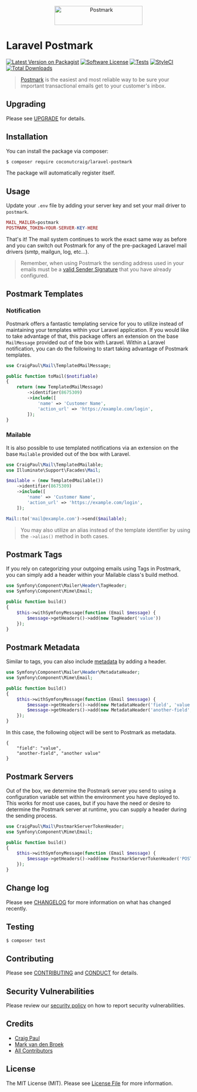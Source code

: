 <p align="center"><a href="https://postmarkapp.com" target="_blank"><img src="https://postmarkapp.com/images/logo.svg" alt="Postmark" width="240" height="52"></a>

# Laravel Postmark

[![Latest Version on Packagist][ico-version]][link-packagist]
[![Software License][ico-license]](LICENSE.md)
[![Tests][ico-tests]][link-tests]
[![StyleCI][ico-style-ci]][link-style-ci]
[![Total Downloads][ico-downloads]][link-downloads]

> [Postmark](https://postmarkapp.com) is the easiest and most reliable way to be sure your important transactional emails get to your customer's inbox.

## Upgrading

Please see [UPGRADE](UPGRADE.md) for details.

## Installation

You can install the package via composer:

``` bash
$ composer require coconutcraig/laravel-postmark
```

The package will automatically register itself.

## Usage

Update your `.env` file by adding your server key and set your mail driver to `postmark`.

```php
MAIL_MAILER=postmark
POSTMARK_TOKEN=YOUR-SERVER-KEY-HERE
```

That's it! The mail system continues to work the exact same way as before and you can switch out Postmark for any of the pre-packaged Laravel mail drivers (smtp, mailgun, log, etc...).

> Remember, when using Postmark the sending address used in your emails must be a [valid Sender Signature](http://support.postmarkapp.com/category/45-category) that you have already configured.

## Postmark Templates

### Notification

Postmark offers a fantastic templating service for you to utilize instead of maintaining your templates within your Laravel application. If you would like to take advantage of that, this package offers an extension on the base `MailMessage` provided out of the box with Laravel. Within a Laravel notification, you can do the following to start taking advantage of Postmark templates.

```php
use CraigPaul\Mail\TemplatedMailMessage;

public function toMail($notifiable)
{
    return (new TemplatedMailMessage)
        ->identifier(8675309)
        ->include([
            'name' => 'Customer Name',
            'action_url' => 'https://example.com/login',
        ]);
}
```

### Mailable

It is also possible to use templated notifications via an extension on the base `Mailable` provided out of the box with Laravel.

```php
use CraigPaul\Mail\TemplatedMailable;
use Illuminate\Support\Facades\Mail;

$mailable = (new TemplatedMailable())
    ->identifier(8675309)
    ->include([
        'name' => 'Customer Name',
        'action_url' => 'https://example.com/login',
    ]);

Mail::to('mail@example.com')->send($mailable);
```

> You may also utilize an alias instead of the template identifier by using the `->alias()` method in both cases.

## Postmark Tags

If you rely on categorizing your outgoing emails using Tags in Postmark, you can simply add a header within your Mailable class's build method.

```php
use Symfony\Component\Mailer\Header\TagHeader;
use Symfony\Component\Mime\Email;

public function build()
{
    $this->withSymfonyMessage(function (Email $message) {
        $message->getHeaders()->add(new TagHeader('value'))
    });
}
```

## Postmark Metadata

Similar to tags, you can also include [metadata](https://postmarkapp.com/support/article/1125-custom-metadata-faq) by adding a header.

```php
use Symfony\Component\Mailer\Header\MetadataHeader;
use Symfony\Component\Mime\Email;

public function build()
{
    $this->withSymfonyMessage(function (Email $message) {
        $message->getHeaders()->add(new MetadataHeader('field', 'value'));
        $message->getHeaders()->add(new MetadataHeader('another-field', 'another value'));
    });
}
```

In this case, the following object will be sent to Postmark as metadata.

```
{
    "field": "value",
    "another-field", "another value"
}
```

## Postmark Servers

Out of the box, we determine the Postmark server you send to using a configuration variable set within the environment you have deployed to. This works for most use cases, but if you have the need or desire to determine the Postmark server at runtime, you can supply a header during the sending process.

```php
use CraigPaul\Mail\PostmarkServerTokenHeader;
use Symfony\Component\Mime\Email;

public function build()
{
    $this->withSymfonyMessage(function (Email $message) {
        $message->getHeaders()->add(new PostmarkServerTokenHeader('POSTMARK_TOKEN'))
    });
}
```

## Change log

Please see [CHANGELOG](CHANGELOG.md) for more information on what has changed recently.

## Testing

``` bash
$ composer test
```

## Contributing

Please see [CONTRIBUTING](.github/CONTRIBUTING.md) and [CONDUCT](.github/CODE_OF_CONDUCT.md) for details.

## Security Vulnerabilities

Please review our [security policy](.github/SECURITY.md) on how to report security vulnerabilities.

## Credits

- [Craig Paul][link-author-paul]
- [Mark van den Broek][link-author-mark]
- [All Contributors][link-contributors]

## License

The MIT License (MIT). Please see [License File](LICENSE.md) for more information.

[ico-version]: https://img.shields.io/packagist/v/coconutcraig/laravel-postmark.svg?style=flat-square
[ico-license]: https://img.shields.io/badge/license-MIT-brightgreen.svg?style=flat-square
[ico-tests]: https://img.shields.io/github/workflow/status/craigpaul/laravel-postmark/tests/main?label=tests&style=flat-square
[ico-style-ci]: https://styleci.io/repos/80351847/shield?branch=main
[ico-downloads]: https://img.shields.io/packagist/dt/coconutcraig/laravel-postmark.svg?style=flat-square

[link-packagist]: https://packagist.org/packages/coconutcraig/laravel-postmark
[link-tests]: https://github.com/craigpaul/laravel-postmark/actions?query=workflow%3Atests
[link-style-ci]: https://styleci.io/repos/80351847
[link-downloads]: https://packagist.org/packages/coconutcraig/laravel-postmark
[link-author-paul]: https://github.com/craigpaul
[link-author-mark]: https://github.com/mvdnbrk
[link-contributors]: ../../contributors
